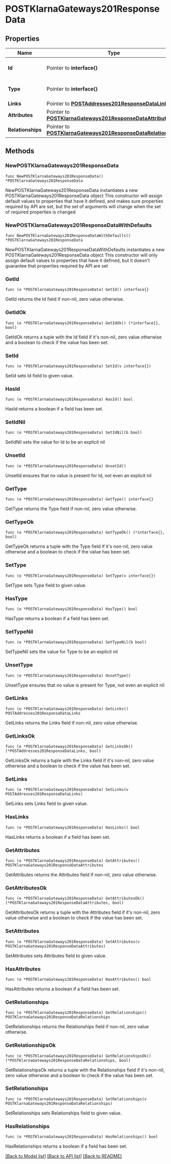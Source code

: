 # POSTKlarnaGateways201ResponseData

## Properties

Name | Type | Description | Notes
------------ | ------------- | ------------- | -------------
**Id** | Pointer to **interface{}** | The resource&#39;s id | [optional] 
**Type** | Pointer to **interface{}** | The resource&#39;s type | [optional] 
**Links** | Pointer to [**POSTAddresses201ResponseDataLinks**](POSTAddresses201ResponseDataLinks.md) |  | [optional] 
**Attributes** | Pointer to [**POSTKlarnaGateways201ResponseDataAttributes**](POSTKlarnaGateways201ResponseDataAttributes.md) |  | [optional] 
**Relationships** | Pointer to [**POSTKlarnaGateways201ResponseDataRelationships**](POSTKlarnaGateways201ResponseDataRelationships.md) |  | [optional] 

## Methods

### NewPOSTKlarnaGateways201ResponseData

`func NewPOSTKlarnaGateways201ResponseData() *POSTKlarnaGateways201ResponseData`

NewPOSTKlarnaGateways201ResponseData instantiates a new POSTKlarnaGateways201ResponseData object
This constructor will assign default values to properties that have it defined,
and makes sure properties required by API are set, but the set of arguments
will change when the set of required properties is changed

### NewPOSTKlarnaGateways201ResponseDataWithDefaults

`func NewPOSTKlarnaGateways201ResponseDataWithDefaults() *POSTKlarnaGateways201ResponseData`

NewPOSTKlarnaGateways201ResponseDataWithDefaults instantiates a new POSTKlarnaGateways201ResponseData object
This constructor will only assign default values to properties that have it defined,
but it doesn't guarantee that properties required by API are set

### GetId

`func (o *POSTKlarnaGateways201ResponseData) GetId() interface{}`

GetId returns the Id field if non-nil, zero value otherwise.

### GetIdOk

`func (o *POSTKlarnaGateways201ResponseData) GetIdOk() (*interface{}, bool)`

GetIdOk returns a tuple with the Id field if it's non-nil, zero value otherwise
and a boolean to check if the value has been set.

### SetId

`func (o *POSTKlarnaGateways201ResponseData) SetId(v interface{})`

SetId sets Id field to given value.

### HasId

`func (o *POSTKlarnaGateways201ResponseData) HasId() bool`

HasId returns a boolean if a field has been set.

### SetIdNil

`func (o *POSTKlarnaGateways201ResponseData) SetIdNil(b bool)`

 SetIdNil sets the value for Id to be an explicit nil

### UnsetId
`func (o *POSTKlarnaGateways201ResponseData) UnsetId()`

UnsetId ensures that no value is present for Id, not even an explicit nil
### GetType

`func (o *POSTKlarnaGateways201ResponseData) GetType() interface{}`

GetType returns the Type field if non-nil, zero value otherwise.

### GetTypeOk

`func (o *POSTKlarnaGateways201ResponseData) GetTypeOk() (*interface{}, bool)`

GetTypeOk returns a tuple with the Type field if it's non-nil, zero value otherwise
and a boolean to check if the value has been set.

### SetType

`func (o *POSTKlarnaGateways201ResponseData) SetType(v interface{})`

SetType sets Type field to given value.

### HasType

`func (o *POSTKlarnaGateways201ResponseData) HasType() bool`

HasType returns a boolean if a field has been set.

### SetTypeNil

`func (o *POSTKlarnaGateways201ResponseData) SetTypeNil(b bool)`

 SetTypeNil sets the value for Type to be an explicit nil

### UnsetType
`func (o *POSTKlarnaGateways201ResponseData) UnsetType()`

UnsetType ensures that no value is present for Type, not even an explicit nil
### GetLinks

`func (o *POSTKlarnaGateways201ResponseData) GetLinks() POSTAddresses201ResponseDataLinks`

GetLinks returns the Links field if non-nil, zero value otherwise.

### GetLinksOk

`func (o *POSTKlarnaGateways201ResponseData) GetLinksOk() (*POSTAddresses201ResponseDataLinks, bool)`

GetLinksOk returns a tuple with the Links field if it's non-nil, zero value otherwise
and a boolean to check if the value has been set.

### SetLinks

`func (o *POSTKlarnaGateways201ResponseData) SetLinks(v POSTAddresses201ResponseDataLinks)`

SetLinks sets Links field to given value.

### HasLinks

`func (o *POSTKlarnaGateways201ResponseData) HasLinks() bool`

HasLinks returns a boolean if a field has been set.

### GetAttributes

`func (o *POSTKlarnaGateways201ResponseData) GetAttributes() POSTKlarnaGateways201ResponseDataAttributes`

GetAttributes returns the Attributes field if non-nil, zero value otherwise.

### GetAttributesOk

`func (o *POSTKlarnaGateways201ResponseData) GetAttributesOk() (*POSTKlarnaGateways201ResponseDataAttributes, bool)`

GetAttributesOk returns a tuple with the Attributes field if it's non-nil, zero value otherwise
and a boolean to check if the value has been set.

### SetAttributes

`func (o *POSTKlarnaGateways201ResponseData) SetAttributes(v POSTKlarnaGateways201ResponseDataAttributes)`

SetAttributes sets Attributes field to given value.

### HasAttributes

`func (o *POSTKlarnaGateways201ResponseData) HasAttributes() bool`

HasAttributes returns a boolean if a field has been set.

### GetRelationships

`func (o *POSTKlarnaGateways201ResponseData) GetRelationships() POSTKlarnaGateways201ResponseDataRelationships`

GetRelationships returns the Relationships field if non-nil, zero value otherwise.

### GetRelationshipsOk

`func (o *POSTKlarnaGateways201ResponseData) GetRelationshipsOk() (*POSTKlarnaGateways201ResponseDataRelationships, bool)`

GetRelationshipsOk returns a tuple with the Relationships field if it's non-nil, zero value otherwise
and a boolean to check if the value has been set.

### SetRelationships

`func (o *POSTKlarnaGateways201ResponseData) SetRelationships(v POSTKlarnaGateways201ResponseDataRelationships)`

SetRelationships sets Relationships field to given value.

### HasRelationships

`func (o *POSTKlarnaGateways201ResponseData) HasRelationships() bool`

HasRelationships returns a boolean if a field has been set.


[[Back to Model list]](../README.md#documentation-for-models) [[Back to API list]](../README.md#documentation-for-api-endpoints) [[Back to README]](../README.md)


